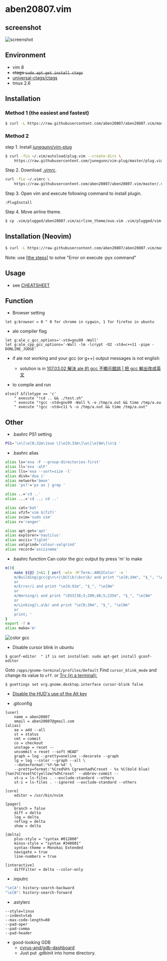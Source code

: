 aben20807.vim
===

## screenshot

![screenshot](https://imgur.com/8aNemHB.png)

## Environment

+ vim 8
+ ~~ctags `sudo apt-get install ctags`~~
+ [universal-ctags/ctags](https://github.com/universal-ctags/ctags)
+ tmux 2.6

## Installation
### Method 1 (the easiest and fastest)
```sh
$ curl -L https://raw.githubusercontent.com/aben20807/aben20807.vim/master/setup.sh | bash
```

### Method 2
step 1. Install [junegunn/vim-plug](https://github.com/junegunn/vim-plug)

```sh
$ curl -fLo ~/.vim/autoload/plug.vim --create-dirs \
    https://raw.githubusercontent.com/junegunn/vim-plug/master/plug.vim
```

Step 2. Download [.vimrc](https://raw.githubusercontent.com/aben20807/aben20807.vim/master/.vimrc).

```sh
curl -fLo ~/.vimrc \
    https://raw.githubusercontent.com/aben20807/aben20807.vim/master/.vimrc
```

Step 3. Open vim and execute following command to install plugin.

```
:PlugInstall
```

Step 4. Move airline theme.

```sh
$ cp .vim/plugged/aben20807.vim/airline_theme/ouo.vim .vim/plugged/vim-airline-themes/autoload/airline/themes/
```

## Installation (Neovim)

```sh
$ curl -L https://raw.githubusercontent.com/aben20807/aben20807.vim/master/.config/nvim/setup.sh | bash
```

Note: use [[the steps]](https://github.com/aben20807/blog-post-issues/issues/111#issue-1032076012) to solve "Error on execute :pyx command"

## Usage
+ see [CHEATSHEET](https://github.com/aben20807/aben20807.vim/blob/master/CHEATSHEET.md)

## Function
+ Browser setting

```vim
let g:browser = 0 " 0 for chrome in cygwin, 1 for firefox in ubuntu
```

+ ale compiler flag

```vim
let g:ale_c_gcc_options='-std=gnu99 -Wall'
let g:ale_cpp_gcc_options='-Wall -lm -lcrypt -O2 -std=c++11 -pipe -DONLINE_JUDGE'
```

+ if ale not working and your gcc (or g++) output messages is not english
    + solution is in [107.03.02 解決 ale 的 gcc 不顯示錯誤 | 把 gcc 輸出改成英文](https://aben20807.blogspot.tw/2018/03/1070302-ale-gcc-gcc.html#more)

+ <F5> to compile and run

```vim
elseif &filetype == 'c'
    " execute "!cd .. && ./test.sh"
    " execute "!gcc -std=gnu99 -Wall % -o /tmp/a.out && time /tmp/a.ou
    " execute "!gcc -std=c11 % -o /tmp/a.out && time /tmp/a.out"
```

## Other
+ .bashrc PS1 setting

```sh
PS1='\n\[\e[0;32m\]ouo \[\e[0;33m\]\w\[\e[0m\]\n\$ '
```

+ .bashrc alias

```sh
alias ls='exa -F --group-directories-first'
alias ll='exa -alF'
alias lls='exa --sort=size -l'
alias disk='dua i'
alias network='bmon'
alias 'ps?'='ps ax | grep '

alias ..='cd ..'
alias ...='cd ..; cd ..'

alias cat='bat'
alias vfzf='vim $(fzf)'
alias svim='sudo vim'
alias r='ranger'

alias apt-get='apt'
alias explorer='nautilus'
alias ascii='figlet'
alias valgrind='colour-valgrind'
alias record='asciinema'
```

+ .bashrc function
Can color the gcc output by press 'm' to make

```sh
m(){
    make ${@} 2>&1 | perl -wln -M'Term::ANSIColor' -e '
    m/Building|gcc|g\+\+|\bCC\b|\bcc\b/ and print "\e[0;34m", "$_", "\e[0m"
    or
    m/Error/i and print "\e[0;91m", "$_", "\e[0m"
    or
    m/Warning/i and print "\033[38;5;208;48;5;235m", "$_", "\e[0m"
    or
    m/Linking|\.a\b/ and print "\e[0;36m", "$_", "\e[0m"
    or
    print; '
}
export -f m
alias make='m'
```

![color gcc](https://imgur.com/5oVwklq.png)

+ Disable cursor blink in ubuntu

```
$ gconf-editor  " if is not installed: sudo apt-get install gconf-editor
```

Goto `/apps/gnome-terminal/profiles/Default`
Find `cursor_blink_mode` and change its value to `off`.
or
[Try (in a terminal):](https://askubuntu.com/a/311905)

```
$ gsettings set org.gnome.desktop.interface cursor-blink false
```

+ [Disable the HUD's use of the Alt key](https://askubuntu.com/a/122232)

+ .gitconfig

```
[user]
    name = aben20807
    email = aben20807@gmail.com
[alias]
    aa = add --all
    st = status
    cmt = commit
    co = checkout
    unstage = reset --
    uncommit = reset --soft HEAD^
    graph = log --pretty=oneline --decorate --graph
    lg = log --color --graph --all \
    --date=format:'%Y-%m-%d' \
    --pretty=format:'%Cred%h% Cgreen%ad%Creset - %s %C(bold blue)[%an]%Creset%C(yellow)%d%Creset' --abbrev-commit --
    st-u = ls-files . --exclude-standard --others
    st-i = ls-files . --ignored --exclude-standard --others

[core]
    editor = /usr/bin/nvim

[pager]
    branch = false
    diff = delta
    log = delta
    reflog = delta
    show = delta

[delta]
    plus-style = "syntax #012800"
    minus-style = "syntax #340001"
    syntax-theme = Monokai Extended
    navigate = true
    line-numbers = true

[interactive]
    diffFilter = delta --color-only
```

+ .inputrc

```bash
"\e[A": history-search-backward
"\e[B": history-search-forward
```

+ .astylerc

```
--style=linux
--indent=tab
--max-code-length=80
--pad-oper
--pad-comma
--pad-header
```

+ good-looking GDB
    + [cyrus-and/gdb-dashboard](https://github.com/cyrus-and/gdb-dashboard)
    + Just put .gdbinit into home directory.

